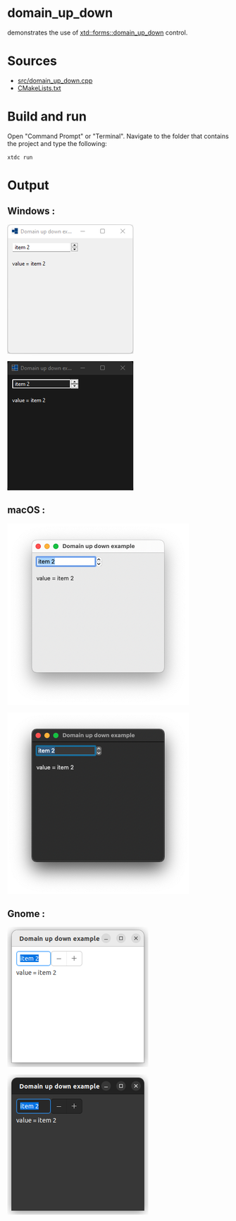 # domain_up_down

demonstrates the use of [xtd::forms::domain_up_down](https://gammasoft71.github.io/xtd/reference_guides/latest/classxtd_1_1forms_1_1domain__up__down.html) control.

# Sources

* [src/domain_up_down.cpp](src/domain_up_down.cpp)
* [CMakeLists.txt](CMakeLists.txt)

# Build and run

Open "Command Prompt" or "Terminal". Navigate to the folder that contains the project and type the following:

```shell
xtdc run
```

# Output

## Windows :

![Screenshot](../../../../docs/pictures/examples/domain_up_down_w.png)

![Screenshot](../../../../docs/pictures/examples/domain_up_down_wd.png)

## macOS :

![Screenshot](../../../../docs/pictures/examples/domain_up_down_m.png)

![Screenshot](../../../../docs/pictures/examples/domain_up_down_md.png)

## Gnome :

![Screenshot](../../../../docs/pictures/examples/domain_up_down_g.png)

![Screenshot](../../../../docs/pictures/examples/domain_up_down_gd.png)
